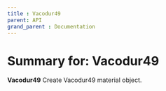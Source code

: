 ```yaml
---
title : Vacodur49
parent: API
grand_parent : Documentation
---
```

# Summary for: **Vacodur49**

**Vacodur49** Create Vacodur49 material object.

